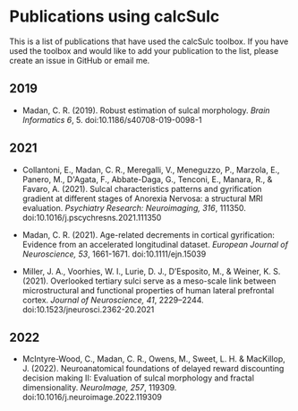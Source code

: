 # Publications using calcSulc

This is a list of publications that have used the calcSulc toolbox. If you have used the toolbox and would like to add your publication to the list, please create an issue in GitHub or email me.

## 2019

* Madan, C. R. (2019). Robust estimation of sulcal morphology. *Brain Informatics 6*, 5. doi:10.1186/s40708-019-0098-1

## 2021

* Collantoni, E., Madan, C. R., Meregalli, V., Meneguzzo, P., Marzola, E., Panero, M., D'Agata, F., Abbate-Daga, G., Tenconi, E., Manara, R., & Favaro, A. (2021). Sulcal characteristics patterns and gyrification gradient at different stages of Anorexia Nervosa: a structural MRI evaluation. *Psychiatry Research: Neuroimaging, 316*, 111350. doi:10.1016/j.pscychresns.2021.111350

* Madan, C. R. (2021). Age-related decrements in cortical gyrification: Evidence from an accelerated longitudinal dataset. *European Journal of Neuroscience, 53*, 1661-1671. doi:10.1111/ejn.15039

* Miller, J. A., Voorhies, W. I., Lurie, D. J., D’Esposito, M., & Weiner, K. S. (2021). Overlooked tertiary sulci serve as a meso-scale link between microstructural and functional properties of human lateral prefrontal cortex. *Journal of Neuroscience, 41*, 2229–2244. doi:10.1523/jneurosci.2362-20.2021

## 2022

* McIntyre-Wood, C., Madan, C. R., Owens, M., Sweet, L. H. \& MacKillop, J. (2022). Neuroanatomical foundations of delayed reward discounting decision making II: Evaluation of sulcal morphology and fractal dimensionality. *NeuroImage, 257*, 119309. doi:10.1016/j.neuroimage.2022.119309
